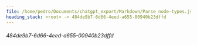 ```yaml
---
file: /home/pedro/Documents/chatgpt_export/Markdown/Parse node-types.json for models..md
heading_stack: <root> -> 484de9b7-6d66-4eed-a655-00940b23dffd
---
```

###### 484de9b7-6d66-4eed-a655-00940b23dffd
